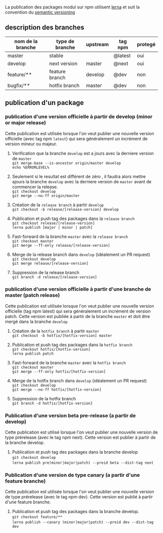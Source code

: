 La publication des packages modul sur npm utilisent [lerna](https://github.com/lerna/lerna) et suit la convention du [semantic versioning](https://semver.org/)

## description des branches

| nom de la branche | type de branche | upstream | tag npm | protegé |
| ----------------- | --------------- | -------- | ------- | ------- |
| master            | stable          |          | @latest | oui     |
| develop           | next version    | master   | @next   | oui     |
| feature/\*\*      | feature branch  | develop  | @dev    | non     |
| bugfix/\*\*       | hotfix branch   | master   | @dev    | non     |

## publication d'un package

### publication d'une version officielle à partir de develop (minor or major release)

Cette publication est utilisée lorsque l'on veut publier une nouvelle version officielle (avec tag npm `latest`) qui sera généralement un incrément de version mineur ou majeur.

1. Verification que la branche `develop` est a jours avec la derniere version de `master`\
   `git merge-base --is-ancestor origin/master develop`\
   `echo %ERRORLEVEL%`

2. Seulement si le resultat est différent de zéro , il faudra alors mettre ajours la branche `develop` avec la derniere version de `master` avant de commencer la release.\
   `git checkout develop`\
   `git merge --no-ff origin/master`

3. Création de la `release branch` à partir `develop`\
   `git checkout -b release/[release-version] develop`

4. Publication et push tag des packages dans la `release branch`\
   `git checkout release/[release-version]`\
   `lerna publish [major | minor | patch]`

5. Fast-forward de la branche `master` avec la `release branch`\
   `git checkout master`\
   `git merge --ff-only release/[release-version]`

6. Merge de la release branch dans `develop` (idéalement un PR request)\
   `git checkout develop`\
   `git merge release/[release-version]`

7. Suppression de la release branch\
   `git branch -d release/[release-version]`

### publication d'une version officielle à partir d'une branche de master (patch release)

Cette publication est utilisée lorsque l'on veut publier une nouvelle version officielle (tag npm latest) qui sera généralement un incrément de version patch. Cette version est publiée à partir de la branche `master` et doit être mergé dans la branche `develop`

1. Création de la `hotfix branch` à partir `master`\
   `git checkout -b hotfix/[hotfix-version] master`

2. Publication et push tag des packages dans la `hotfix branch`\
   `git checkout hotfix/[hotfix-version]`\
   `lerna publish patch`

3. Fast-forward de la branche `master` avec la `hotfix branch`\
   `git checkout master`\
   `git merge --ff-only hotfix/[hotfix-version]`

4. Merge de la hotfix branch dans `develop` (idéalement un PR request)\
   `git checkout develop`\
   `git merge --no-ff hotfix/[hotfix-version]`

5. Suppression de la hotfix branch\
   `git branch -d hotfix/[hotfix-version]`

### Publication d'une version beta pre-release (a partir de develop)

Cette publication est utilisé lorsque l'on veut publier une nouvelle version de type prérelease (avec le tag npm next). Cette version est publier à partir de la branche develop.

1. Publication et push tag des packages dans la branche develop\
   `git checkout develop`\
   `lerna publish pre(minor|major|patch) --preid beta --dist-tag next`

### Publication d'une version de type canary (a partir d'une feature branche)

Cette publication est utilisée lorsque l'on veut publier une nouvelle version de type prérelease (avec le tag npm dev). Cette version est publié à partir d'une feature branche.

1. Publication et push tag des packages dans la branche develop.\
   `git checkout feature/**`\
   `lerna publish --canary (minor|major|patch) --preid dev --dist-tag dev`
